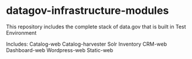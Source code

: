 # datagov-infrastructure-modules
This repository includes the complete stack of data.gov that is built in Test Environment

Includes:
Catalog-web
Catalog-harvester
Solr
Inventory
CRM-web
Dashboard-web
Wordpress-web
Static-web
